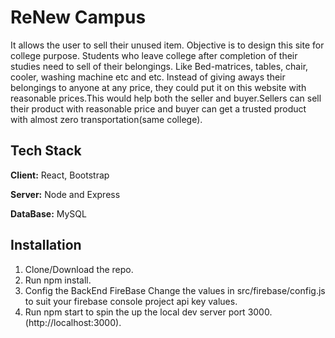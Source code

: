 # ReNew Campus
It allows the user to sell their unused item. Objective is to design this site for college purpose. Students who leave college after completion of their studies need to sell of their belongings. Like Bed-matrices, tables, chair, cooler, washing machine etc and etc. Instead of giving aways their belongings to anyone at any price, they could put it on this website with reasonable prices.This would help both the seller and buyer.Sellers can sell their product with reasonable price and buyer can get a trusted product with almost zero transportation(same college).
## Tech Stack

**Client:** React, Bootstrap

**Server:** Node and Express

**DataBase:** MySQL

  
## Installation

  1. Clone/Download the repo.
  2. Run npm install.
  3. Config the BackEnd FireBase Change the values in src/firebase/config.js to suit your firebase console project api key values.
  4. Run npm start to spin the up the local dev server port 3000.(http://localhost:3000).